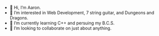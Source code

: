 - 👋 Hi, I’m Aaron.
- 👀 I’m interested in Web Development, 7 string guitar, and Dungeons and Dragons.
- 🌱 I’m currently learning C++ and persuing my B.C.S.
- 💞️ I’m looking to collaborate on just about anything.

<!---
Astaver/Astaver is a ✨ special ✨ repository because its `README.md` (this file) appears on your GitHub profile.
You can click the Preview link to take a look at your changes.
--->
